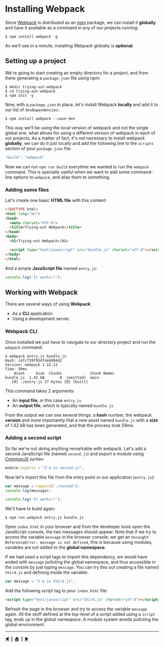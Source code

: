 # Installing Webpack
Since [Webpack][1] is distributed as an [npm][2] package, we can install it **globally** and have it available as a command in any of our projects running:

```
$ npm install webpack -g
```

As we'll see in a minute, installing Webpack globally is **optional**.

## Setting up a project
We're going to start creating an empty directory for a project, and from there generating a `package.json` file using npm:

```
$ mkdir trying-out-webpack
$ cd trying-out-webpack
$ npm init -y
```

Now, with a `package.json` in place, let's install Webpack **locally** and add it to our list of `devDependencies`:
```
$ npm install webpack --save-dev
```

This way we'll be using the local version of webpack and not the single global one, what allows for using a different version of webpack in each of our projects. As a matter of fact, it's not necessary to install webpack **globally**, we can do it just locally and add the following line to the `scripts` section of your `package.json` file:
```js
"build": "webpack"
```

Now we can run `npm run build` everytime we wanted to run the `webpack` command. This is specially useful when we want to add some command-line options to `webpack`, and alias them to something.

### Adding some files
Let's create one basic **HTML file** with this content:

```html
<!DOCTYPE html>
<html lang="en">
<head>
  <meta charset="UTF-8">
  <title>Trying-out Webpack</title>
</head>
<body>
  <h1>Trying-out Webpack</h1>

  <script type="text/javascript" src="bundle.js" charset="utf-8"></script>
</body>
</html>
```

And a simple **JavaScript file** named `entry.js`:
```js
console.log('It works!!');
```

## Working with Webpack
There are several ways of using **Webpack**:

* As a **CLI** application.
* Using a development server.

### Webpack CLI
Once installed we just have to navigate to our directory project and run the `webpack` command:
```
$ webpack entry.js bundle.js
Hash: c4fc739f954fdeb994d2
Version: webpack 1.12.11
Time: 59ms
    Asset     Size  Chunks             Chunk Names
bundle.js  1.42 kB       0  [emitted]  main
   [0] ./entry.js 27 bytes {0} [built]
```

This command takes 2 arguments:

* An **input file**, in this case `entry.js`
* An **output file**, which is typically named `bundle.js`

From the output we can see several things: a **hash** number, the webpack **version** and more importantly that a new asset named `bundle.js` with a **size** of 1.42 kB has been generated, and that the process took 59ms.

### Adding a second script
So far we're not doing anything remarkable with webpack. Let's add a second JavaScript file (named `second.js`) and export a module using [CommonJS][3] syntax:

```js
module.exports = "I'm in second.js";
```

Now let's import this file from the entry point or our application (`entry.js`):

```js
var message = require('./second');
console.log(message);

console.log('It works!!');
```

We'll have to build again:
```
$ npm run webpack entry.js bundle.js
```

Open `index.html` in your browser and from the developer tools open the JavaScript console, the two messages should appear. Note that if we try to access the variable `message` in the browser console, we get an `Uncaught ReferenceError: message is not defined`, this is because using modules, variables are not added to the **global namespace**.

If we had used a script tags to import this dependency, we would have ended with `message` polluting the global namespace, and thus accessible in the console by just typing `message`. You can try this out creating a file named `third.js` and defining inside the variable:

```js
var message = "I'm in third.js";
```

Add the following script tag to your `index.html` file:
```html
<script type="text/javascript" src="third.js" charset="utf-8"></script>
```

Refresh the page in the browser and try to access the variable `message` again. All the stuff defined at the top-level of a script added using a `script` tag, ends up in the global namespace. A module system avoids polluting the global environment.

---
[:arrow_backward:][back] ║ [:house:][home] ║ [:arrow_forward:][next]

<!-- navigation -->
[home]: ../README.md
[back]: what-is.md
[next]: using.md


<!-- links -->
[1]: http://webpack.github.io/
[2]: https://github.com/npm/npm
[3]: http://www.commonjs.org/
